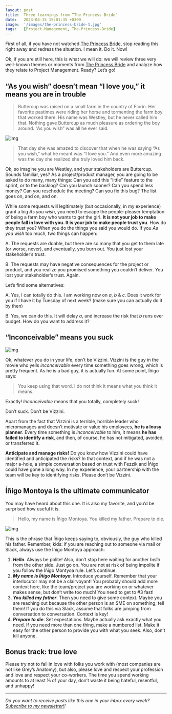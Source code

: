 ```yaml
---
layout: post
title:  Three learnings from “The Princess Bride”
date:   2023-04-15 15:01:35 +0300
image:  '/images/the-princess-bride-1.jpg'
tags:   [Project-Management, The-Princess-Bride]
---
```


First of all, if you have not watched [The Princess Bride](https://www.imdb.com/title/tt0093779/), stop reading this right away and redress the situation. I mean it. Do it. Now!

Ok, if you are still here, this is what we will do: we will review three very well-known themes or moments from [The Princess Bride](https://www.imdb.com/title/tt0093779/) and analyze how they relate to Project Management. Ready? Let’s go!

## **“As you wish” doesn’t mean “I love you,” it means you are in trouble**

> Buttercup was raised on a small farm in the country of Florin. Her favorite pastimes were riding her horse and tormenting the farm boy that worked there. His name was Westley, but he never called him that. Nothing gave Buttercup as much pleasure as ordering the boy around. “As you wish” was all he ever said.
>

![img]({{site.baseurl}}/images/the-princess-bride-2.jpg#center)

> That day she was amazed to discover that when he was saying “As you wish,” what he meant was “I love you.” And even more amazing was the day she realized she truly loved him back.
>

Ok, so imagine you are Westley, and your stakeholders are Buttercup. Sounds familiar, yes? As a project/product manager, you are going to be asked to do many, many things: Can you add this “little” feature to the sprint, or to the backlog? Can you launch sooner? Can you spend less money? Can you reschedule the meeting? Can you fix this bug? The list goes on, and on, and on.

While some requests will legitimately (but occasionally, in my experience) grant a big *As you wish*, you need to escape the people-pleaser temptation of being a farm boy who wants to get the girl. **It is not your job to make people fall in love with you. It is your job to make people trust you**. How do they trust you? When you do the things you said you would do. If you *As you wish* too much, two things can happen:

A. The requests are doable, but there are so many that you get to them late (or worse, never), and eventually, you burn out. You just lost your stakeholder’s trust.

B. The requests may have negative consequences for the project or product, and you realize you promised something you couldn’t deliver. You lost your stakeholder’s trust. Again.

Let’s find some alternatives:

A. Yes, I can totally do this. I am working now on *a*, *b* & *c*. Does it work for you if I have it by Tuesday of next week? (make sure you can actually do it by then)

B. Yes, we can do this. It will delay *a*, and increase the risk that *b* runs over budget. How do you want to address it?

## **“Inconceivable” means you suck**

![img]({{site.baseurl}}/images/the-princess-bride-3.jpg#center)

Ok, whatever you do in your life, don’t be Vizzini. Vizzini is the guy in the movie who yells *inconceivable* every time something goes wrong, which is pretty frequent. As he is a bad guy, it is actually fun. At some point, Íñigo says:

> You keep using that word. I do not think it means what you think it means.
>

Exactly! *Inconceivable* means that you totally, completely suck!

Don’t suck. Don’t be Vizzini. 

Apart from the fact that Vizzini is a terrible, horrible leader who micromanages and doesn’t motivate or value his employees, **he is a lousy planner**. Every time something is *inconceivable* to him, it means **he has failed to identify a risk**, and then, of course, he has not mitigated, avoided, or transferred it.

**Anticipate and manage risks!** Do you know how Vizzini could have identified and anticipated the risks? In that context, and if he was not a major a-hole, a simple conversation based on trust with Fezzik and Íñigo could have gone a long way. In my experience, your partnership with the team will be key to identifying risks. Please don’t be Vizzini.

## **Íñigo Montoya is the ultimate communicator**

You may have heard about this one. It is also my favorite, and you’d be surprised how useful it is.

> Hello, my name is Íñigo Montoya. You killed my father. Prepare to die.
>

![img]({{site.baseurl}}/images/the-princess-bride-3.webp#center)

This is the phrase that Íñigo keeps saying to, obviously, the guy who killed his father. Remember, kids: if you are reaching out to someone via mail or Slack, always use the Íñigo Montoya approach:

1. ***Hello***. Always be polite! Also, don’t stop here waiting for another *hello* from the other side. Just go on. You are not at risk of being impolite if you follow the Íñigo Montyoa rule. Let’s continue.
2. ***My name is Íñigo Montoya***. Introduce yourself. Remember that your interlocutor may not be a clairvoyant! You probably should add more context here, like the team/project you are working on or whatever makes sense, but don’t write too much! You need to get to #3 fast!
3. ***You killed my father***. Then you need to give some context. Maybe you are reaching out because the other person is an SME on something; tell them! If you do this via Slack, assume that folks are jumping from conversation to conversation. Context is key!
4. ***Prepare to die***. Set expectations. Maybe actually ask exactly what you need. If you need more than one thing, make a numbered list. Make it easy for the other person to provide you with what you seek. Also, don’t kill anyone.

## **Bonus track: true love**

Please try not to fall in love with folks you work with (most companies are not like Grey’s Anatomy), but also, please love and respect your profession and love and respect your co-workers. The time you spend working amounts to at least ⅓ of your day, don’t waste it being hateful, resentful, and unhappy!



------

*Do you want to receive posts like this one in your inbox every week?  [<u>Subscribe to my newsletter!</u>](https://popcultureguidetopm.substack.com/)!* 